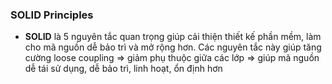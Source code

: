 ### SOLID Principles

- **SOLID** là 5 nguyên tắc quan trọng giúp cải thiện thiết kế phần mềm, làm cho mã nguồn dễ bảo trì và mở rộng hơn. Các nguyên tắc này giúp tăng cường loose coupling => giảm phụ thuộc giữa các lớp => giúp mã nguồn dễ tái sử dụng, dễ bảo trì, linh hoạt, ổn định hơn

